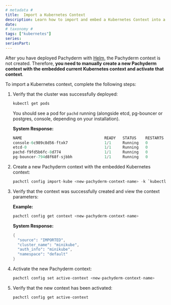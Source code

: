 ```yaml
---
# metadata # 
title:  Import a Kubernetes Context
description: Learn how to import and embed a Kubernetes Context into a Pachyderm context. 
date: 
# taxonomy #
tags: ["kubernetes"]
series:
seriesPart:
--- 
```


After you have deployed Pachyderm with [Helm](../helm-install/), the Pachyderm context is not created.
Therefore, **you need to manually create a new Pachyderm context with
the embedded current Kubernetes context and activate that context**.

To import a Kubernetes context, complete the following steps:

1. Verify that the cluster was successfully deployed:

   ```s
   kubectl get pods
   ```

   You should see a pod for `pachd` running 
   (alongside etcd, pg-bouncer or postgres, console, depending on your installation). 

   **System Response:**

   ```s
   NAME                                    READY   STATUS    RESTARTS   AGE
   console-6c989c8d56-ftxk7                1/1     Running   0          3d18h
   etcd-0                                  1/1     Running   0          3d18h
   pachd-f9fd5b6fc-8d774                   1/1     Running   0          3d18h
   pg-bouncer-794d8f68f-sjbbh              1/1     Running   0          3d18h
   ```


1. Create a new Pachyderm context with the embedded Kubernetes context:

   ```s
   pachctl config import-kube <new-pachyderm-context-name> -k `kubectl config current-context`
   ```

1. Verify that the context was successfully created and view the context parameters:

   **Example:**

   ```s
   pachctl config get context <new-pachyderm-context-name>
   ```

   **System Response:**

   ```s
   {
     "source": "IMPORTED",
     "cluster_name": "minikube",
     "auth_info": "minikube",
     "namespace": "default"
   }
   ```

1. Activate the new Pachyderm context:

   ```s
   pachctl config set active-context <new-pachyderm-context-name>
   ```

1. Verify that the new context has been activated:

   ```s
   pachctl config get active-context
   ```
